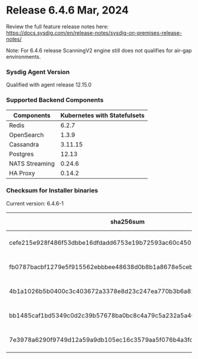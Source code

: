 Release 6.4.6 Mar, 2024
===

Review the full feature release notes here: https://docs.sysdig.com/en/release-notes/sysdig-on-premises-release-notes/

Note: For 6.4.6 release ScanningV2 engine still does not qualifies for air-gap environments.

### Sysdig Agent Version

Qualified with agent release 12.15.0

### Supported Backend Components

| **Components** | **Kubernetes with Statefulsets** |
|---|---|
| Redis                      | 6.2.7 |
| OpenSearch                 | 1.3.9 |
| Cassandra                  | 3.11.15 |
| Postgres                   | 12.13 |
| NATS Streaming             | 0.24.6 |
| HA Proxy                   | 0.14.2 |


### Checksum for Installer binaries

Current version: 6.4.6-1

| **sha256sum** | **Installer binary** |
|---|---|
| cefe215e928f486f53dbbe16dfdadd6753e19b72593ac60c450127f92ff67a18 | installer-darwin-amd64 |
| fb0787bacbf1279e5f915562ebbbee48638d0b8b1a8678e5ceba3fe0edc5c240 | installer-darwin-arm64 |
| 4b1a1026b5b0400c3c403672a3378e8d23c247ea770b3b6a82349fd04437e319 | installer-linux-amd64 |
| bb1485caf1bd5349c0d2c39b57678ba0bc8c4a79c5a232a5a402509ca0d6bae5 | installer-linux-arm |
| 7e3978a6290f9749d12a59a9db105ec16c3579aa5f076b4a3fd3646c52b95a63 | installer-linux-arm64 |
